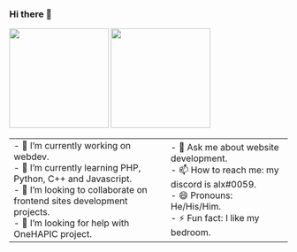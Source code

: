 ### Hi there 👋

<div>
  <img height="180em" src="https://github-readme-stats.vercel.app/api?username=gabriel18dx&show_icons=true&include-all-commits=true&count_private=true&theme=dark"/>
  <img height="180em" src="https://github-readme-stats.vercel.app/api/top-langs/?username=gabriel18dx&layout=compact&theme=dark"/>
</div>

<table border="0">
  <tr>
    <td>
      - 🔭 I’m currently working on webdev.<br/>
      - 🌱 I’m currently learning PHP, Python, C++ and Javascript.<br/>
      - 👯 I’m looking to collaborate on frontend sites development projects.<br/>
      - 🤔 I’m looking for help with OneHAPIC project.<br/>
    </td>
    <td>
      - 💬 Ask me about website development.<br/>
      - 📫 How to reach me: my discord is alx#0059.<br/>
      - 😄 Pronouns: He/His/Him.<br/>
      - ⚡ Fun fact: I like my bedroom.<br/>
    </td>
  </tr>  
</table>
